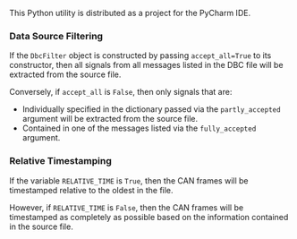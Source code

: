 This Python utility is distributed as a project for the PyCharm IDE.

### Data Source Filtering

If the `DbcFilter` object is constructed by passing `accept_all=True` to its constructor, then all signals from all messages listed in the DBC file will be extracted from the source file.

Conversely, if `accept_all` is `False`, then only signals that are:

 - Individually specified in the dictionary passed via the `partly_accepted` argument will be extracted from the source file.
 - Contained in one of the messages listed via the `fully_accepted` argument.

### Relative Timestamping

If the variable `RELATIVE_TIME` is `True`, then the CAN frames will be timestamped relative to the oldest in the file.

However, if `RELATIVE_TIME` is `False`, then the CAN frames will be timestamped as completely as possible based on the information contained in the source file.
